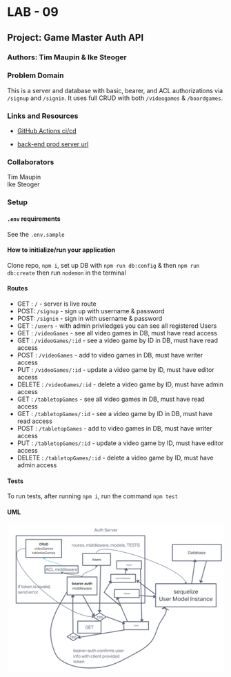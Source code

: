 # LAB - 09

## Project: Game Master Auth API

### Authors: Tim Maupin & Ike Steoger

### Problem Domain

This is a server and database with basic, bearer, and ACL authorizations via `/signup` and `/signin`. It uses full CRUD with both `/videogames` & `/boardgames`.

### Links and Resources

- [GitHub Actions ci/cd](https://github.com/IkeSteoger/gameMasterAuthAPI/actions)
<!-- - [back-end dev server url]() -->
- [back-end prod server url](https://gamemasterauthapi.onrender.com)

### Collaborators

Tim Maupin  
Ike Steoger

### Setup

#### `.env` requirements

See the `.env.sample`

#### How to initialize/run your application

Clone repo, `npm i`, set up DB with `npm run db:config` & then `npm run db:create` then run `nodemon` in the terminal

#### Routes

- GET : `/` - server is live route
- POST: `/signup` - sign up with username & password
- POST: `/signin` - sign in with username & password
- GET : `/users` - with admin priviledges you can see all registered Users
- GET : `/videoGames` - see all video games in DB, must have read access
- GET : `/videoGames/:id` - see a video game by ID in DB, must have read access
- POST : `/videoGames` - add to video games in DB, must have writer access
- PUT : `/videoGames/:id` - update a video game by ID, must have editor access
- DELETE : `/videoGames/:id` - delete a video game by ID, must have admin access
- GET : `/tabletopGames` - see all video games in DB, must have read access
- GET : `/tabletopGames/:id` - see a video game by ID in DB, must have read access
- POST : `/tabletopGames` - add to video games in DB, must have writer access
- PUT : `/tabletopGames/:id` - update a video game by ID, must have editor access
- DELETE : `/tabletopGames/:id` - delete a video game by ID, must have admin access

#### Tests

To run tests, after running `npm i`, run the command `npm test`

#### UML

![UML image](./assets/uml.png)
